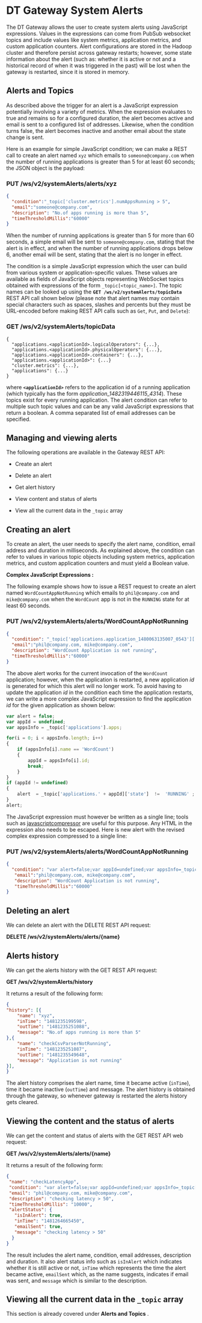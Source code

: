 DT Gateway System Alerts
========================
The DT Gateway allows the user to create system alerts using JavaScript expressions.
Values in the expressions can come from PubSub websocket topics and include values
like system metrics, application metrics, and custom application counters.
Alert configurations are stored in the Hadoop cluster and therefore persist across
gateway restarts; however, some state information about the alert (such as: whether
it is active or not and a historical record of when it was triggered in the past)
will be lost when the gateway is restarted, since it is stored in memory.

## Alerts and Topics

As described above the trigger for an alert is a JavaScript expression potentially
involving a variety of metrics. When the expression evaluates to true and remains so
for a configured duration, the alert becomes active and email is sent to a configured
list of addresses. Likewise, when the condition turns false, the alert becomes inactive
and another email about the state change is sent.

Here is an example for simple JavaScript condition; we can make a REST call to create an
alert named `xyz` which emails to `someone@company.com` when the number of running
applications is greater than 5 for at least 60 seconds; the JSON object is the payload:

### PUT /ws/v2/systemAlerts/alerts/xyz
```json
{
  "condition":"_topic['cluster.metrics'].numAppsRunning > 5",
  "email":"someone@company.com",
  "description": "No.of apps running is more than 5",
  "timeThresholdMillis":"60000"
}
```

When the number of running applications is greater than 5 for more than 60 seconds, a simple
email will be sent to `someone@company.com`, stating that the alert is in effect, and when
the number of running applications drops below 6, another email will be sent, stating that
the alert is no longer in effect.

The condition is a simple JavaScript expression which the user can build
from various system or application-specific values. These values are available as fields
of JavaScript objects representing WebSocket topics obtained with expressions of the
form `_topic[<topic_name>]`.
The topic names can be looked up using the **`GET /ws/v2/systemAlerts/topicData`** REST API
call shown below (please note that alert names may contain special characters such as
spaces, slashes and percents but they must be URL-encoded before making REST API calls
such as `Get`, `Put`, and `Delete`):

### GET /ws/v2/systemAlerts/topicData
```
{
  "applications.<applicationId>.logicalOperators": {...},
  "applications.<applicationId>.physicalOperators": {...},
  "applications.<applicationId>.containers": {...},
  "applications.<applicationId>": {...}
  "cluster.metrics": {...},
  "applications": {...}
}
```

where **`<applicationId>`** refers to the application id of a running application
(which typically has the form _application_1482319446115_4314_). These topics
exist for every running application. The alert condition can refer to multiple such topic values and
can be any valid JavaScript expressions that return a boolean. A comma separated list of
email addresses can be specified.

## Managing and viewing alerts

The following operations are available in the Gateway REST API:

- Create an alert

- Delete an alert

- Get alert history

- View content and status of alerts

- View all the current data in the `_topic` array

## Creating an alert

To create an alert, the user needs to specify the alert name, condition,
email address and duration in milliseconds. As explained above, the condition
can refer to values in various topic objects including system metrics,
application metrics, and custom application counters and must yield a Boolean
value.

**Complex JavaScript Expressions :**

The following example shows how to issue a REST request to create an alert named
`WordCountAppNotRunning` which emails to `phil@company.com` and `mike@company.com`
when the `WordCount` app is not in the `RUNNING` state for at least 60 seconds.

### PUT /ws/v2/systemAlerts/alerts/WordCountAppNotRunning
```json
{
  "condition": "_topic['applications.application_1480063135007_0543']['state'] != 'RUNNING'",
  "email":"phil@company.com, mike@company.com",
  "description": "WordCount Application is not running",
  "timeThresholdMillis":"60000"
}
```

The above alert works for the current invocation of the `WordCount` application; however,
when the application is restarted, a new application _id_ is generated for which this alert
will no longer work. To avoid having to update the application _id_ in the condition each
time the application restarts, we can write a more complex JavaScript expression to find
the application _id_ for the given application as shown below:

```javascript
var alert = false;
var appId = undefined;
var appsInfo = _topic['applications'].apps;

for(i = 0; i < appsInfo.length; i++)
{
    if (appsInfo[i].name == 'WordCount')
    {
        appId = appsInfo[i].id;
        break;
    }
}
if (appId != undefined)
{
    alert  = _topic['applications.' + appId]['state']  !=  'RUNNING' ;
}
alert;
```

The JavaScript expression must however be written as a single line; tools such as
[javascriptcompressor](http://javascriptcompressor.com/) are useful for this purpose.
Any HTML in the expression also needs to be escaped. Here is new alert
with the revised complex expression compressed to a single line:

### PUT /ws/v2/systemAlerts/alerts/WordCountAppNotRunning
```json
{
  "condition": "var alert=false;var appId=undefined;var appsInfo=_topic['applications'].apps;for(i=0;i<appsInfo.length;i++){if(appsInfo[i].name=='WordCount'){appId=appsInfo[i].id;break}}if(appId!=undefined){alert=_topic['applications.'+appId]['state']!='RUNNING'}alert;",
   "email":"phil@company.com, mike@company.com",
   "description": "WordCount Application is not running",
   "timeThresholdMillis":"60000"
}
```

## Deleting an alert

We can delete an alert with the DELETE REST API request:

**DELETE /ws/v2/systemAlerts/alerts/{name}**

## Alerts history

We can get the alerts history with the GET REST API request:

**GET /ws/v2/systemAlerts/history**

It returns a result of the following form:

```json
{
"history": [{
    "name": "xyz",
    "inTime": "1481235199598",
    "outTime": "1481235251088",
    "message": "No.of apps running is more than 5"
},{
    "name": "checkCsvParserNotRunning",
    "inTime": "1481235251087",
    "outTime": "1481235549648",
    "message": "Application is not running"
}],
}
```
The alert history comprises the alert name, time it became active (`inTime`), time it
became inactive (`outTime`) and message. The alert history is obtained through the gateway,
so whenever gateway is restarted the alerts history gets cleared.

## Viewing the content and the status of alerts

We can get the content and status of alerts with the GET REST API web request:

**GET /ws/v2/systemAlerts/alerts/{name}**

It returns a result of the following form:

```json
{
 "name": "checkLatencyApp",
 "condition": "var alert=false;var appId=undefined;var appsInfo=_topic['applications'].apps;for(i=0;i<appsInfo.length;i++){if(appsInfo[i].name=='xyzApp'){appId=appsInfo[i].id;break}}if(appId!=undefined){var expTopic='applications.'+appId+'.physicalOperators';var operators=_topic[expTopic].operators;for(i=0;(i<operators.length);++i){if(operators[i].latencyMA>50){alert=true;break}}}alert;",
 "email": "phil@company.com, mike@company.com",
 "description": "checking latency > 50",
 "timeThresholdMillis": "10000",
 "alertStatus": {
   "isInAlert": true,
   "inTime": "1481264665450",
   "emailSent": true,
   "message": "checking latency > 50"
  }
}
```

The result includes the alert name, condition, email addresses, description and duration.
It also alert status info such as `isInAlert` which indicates whether it is still active
or not, `inTime` which represents the time the alert became active, `emailSent` which,
as the name suggests, indicates if email was sent, and `message` which is similar to the
description.

## Viewing all the current data in the `_topic` array
This section is already covered under **Alerts and Topics** .
